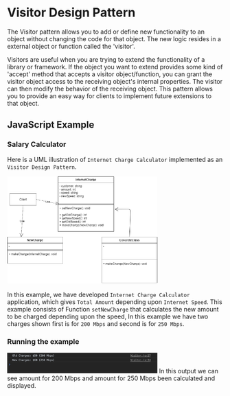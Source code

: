 # Visitor Design Pattern

The Visitor pattern allows you to add or define new functionality to an object without changing the code for that object. The new logic resides in a external object or function called the 'visitor'.

Visitors are useful when you are trying to extend the functionality of a library or framework. If the object you want to extend provides some kind of 'accept' method that accepts a visitor object/function, you can grant the visitor object access to the receiving object's internal properties. The visitor can then modify the behavior of the receiving object. This pattern allows you to provide an easy way for clients to implement future extensions to that object.

## JavaScript Example

### Salary Calculator

Here is a UML illustration of `Internet Charge Calculator` implemented as an `Visitor Design Pattern`.

<img src="Visitor.png" width="350">

In this example, we have developed `Internet Charge Calculator` application, which gives `Total Amount` depending upon `Internet Speed`. This example consists of Function `setNewCharge` that calculates the new amount to be charged depending upon the speed, In this example we have two charges shown first is for `200 Mbps` and second is for `250 Mbps`.


### Running the example


<img src="S1.png" width="350">
In this output we can see amount for 200 Mbps and amount for 250 Mbps been calculated and displayed.<br><br>



